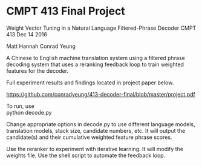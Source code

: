 # CMPT 413 Final Project

Weight Vector Tuning in a Natural Language Filtered-Phrase Decoder
CMPT 413
Dec 14 2016

Matt Hannah
Conrad Yeung

A Chinese to English machine translation system using a filtered phrase decoding system that uses a reranking feedback loop to train weighted features for the decoder.

Full experiment results and findings located in project paper below.

https://github.com/conradyeung/413-decoder-final/blob/master/project.pdf

To run, use    
python decode.py

Change appropriate options in decode.py to use different language models, translation models, stack size, candidate numbers, etc. It will output the candidate(s) and their cumulative weighted feature phrase scores.

Use the reranker to experiment with iterative learning. It will modify the weights file. Use the shell script to automate the feedback loop.
